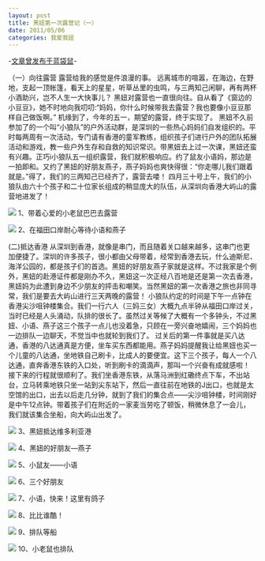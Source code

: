 ```yaml
---
layout: post
title: 黑妞第一次露营记（一）
date: 2011/05/06
categories: 我爱我妞
---
```


-[文章曾发布于蓝袋鼠](http://landaishu.hi2net.com/home/blog_read.asp?id=4175&blogid=98245)-



 （一）向往露营
 露营给我的感觉是件浪漫的事。
 远离城市的喧嚣，在海边，在野地，支起一顶帐篷，看天上的星星，听草丛里的虫鸣，与三两知己闲聊，再有两杯小酒助兴，岂不人生一大快事儿？
 黑妞对露营也一直很向往。自从看了《窗边的小豆豆》，她不时地向我叨叨:“妈妈，你什么时候带我去露营？我也要像小豆豆那样自己做饭啊。”
 机缘到了，今年的五一，期望的露营，终于实现了。
 黑妞不久前参加了的一个叫“小狼队”的户外活动群，是深圳的一些热心妈妈们自发组织的。平时每两周有一次活动，专门请有香港的童军教练，组织孩子们进行户外的团队拓展活动和游戏，教一些户外生存和自救的知识常识。带黑妞去上过一次课，黑妞还蛮有兴趣。正巧i小狼队五一组织露营，我们就积极响应。约了鼠友小语妈，那边是一拍即和。又约了黑妞的好朋友燕子，燕子妈妈也爽快得很：“你走哪儿我们跟着就是。”得了，我们的三两知己已经齐了，露营去喽！
 四月三十号上午，我们的小狼队由六十个孩子和二十位家长组成的稍显庞大的队伍，从深圳向香港大屿山的露营地进发了！ 


![](/heiniuniu_uploads/upload20083/201155201648820.jpg)
1、带着心爱的小老鼠巴巴去露营

![](/heiniuniu_uploads/upload20083/20115520276914.jpg)
2、在福田口岸耐心等待小语和燕子

(二)抵达香港
 从深圳到香港，就像是串门，而且随着关口越来越多，这串门也更加便捷了。深圳的许多孩子，很小都由父母带着，经常到香港去玩，什么迪斯尼、海洋公园的，都是孩子们的首选。黑妞的好朋友燕子家就是这样。不过我家是个例外，黑妞的赴港证件都是刚办不久，黑妞这一次正经八百地是还是第一次去香港，黑妞妈为此遭到身边不少朋友的抨击和嘲笑。当然黑妞的第一次香港之旅也非同寻常，我们是要去大屿山进行三天两晚的露营！ 
 小狼队约定的时间是下午一点钟在香港尖沙咀钟楼集合。我们一行六人（三妈三女）大概九点半钟从福田口岸过关，当时已经是人头涌动，队排的很长了。虽然过关等候了大概有一个多钟头，不过黑妞、小语、燕子这三个孩子一点儿也没着急，只顾在一旁兴奋地嬉闹，三个妈妈也一边排队一边聊天，不觉当中也就轮到我们了。
 过关后的第一件事就是买八达通，香港的八达通真是方便，坐车买东西都能用。燕子妈妈提醒我让给黑妞也买一个儿童的八达通，坐地铁自己刷卡，比成人的要便宜。这下三个孩子，每人一个八达通，直奔香港东铁的入口处，听到刷卡的滴滴声，那叫一个兴奋有成就感啦！
 接下来的行程就很顺利了。我们坐香港东铁，从落马洲到红磡终点下车，不出站台，立马转乘地铁只坐一站到尖东站下，然后一直往前在地铁的J出口，也就是太空馆的出口，出去以后走几分钟，就到了我们的集合点——尖沙咀钟楼，时间刚好是中午12点钟。带着孩子们在附近的一家麦当劳吃了顿饭，稍微休息了一会儿，我们就该集合坐船，向大屿山出发了。

![](/heiniuniu_uploads/upload20083/20115522410249.jpg)
3、黑妞抵达维多利亚港

![](/heiniuniu_uploads/upload20083/201155224212347.jpg)
4、黑妞的好朋友—燕子

![](/heiniuniu_uploads/upload20083/201155224320790.jpg)
5、小鼠友——小语

![](/heiniuniu_uploads/upload20083/201155224440454.jpg)
6、三个好朋友

![](/heiniuniu_uploads/upload20083/201155224647319.jpg)
7、小语，快来！这里有鸽子

![](/heiniuniu_uploads/upload20083/201155224559435.jpg)
8、比比谁酷！

![](/heiniuniu_uploads/upload20083/2011552314551.jpg)
9、排队等船

![](/heiniuniu_uploads/upload20083/2011552323775.jpg)
10、小老鼠也排队